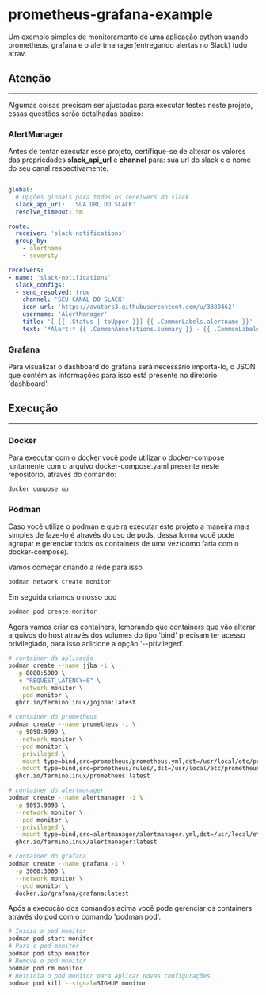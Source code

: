 # prometheus-grafana-example

Um exemplo simples de monitoramento de uma aplicação python usando prometheus, grafana e o alertmanager(entregando alertas no Slack) tudo atrav.

## Atenção

---
Algumas coisas precisam ser ajustadas para executar testes neste projeto, essas questões serão detalhadas abaixo:

### AlertManager

Antes de tentar executar esse projeto, certifique-se de alterar os valores das propriedades  **slack_api_url** e **channel** para:&nbsp;sua url do slack e o nome do seu canal respectivamente.

```yaml

global:
  # Opções globais para todos os receivers do slack
  slack_api_url:  'SUA URL DO SLACK'
  resolve_timeout: 5m

route:
  receiver: 'slack-notifications'
  group_by: 
    - alertname
    - severity

receivers:
- name: 'slack-notifications'
  slack_configs:
  - send_resolved: true
    channel: 'SEU CANAL DO SLACK'
    icon_url: 'https://avatars3.githubusercontent.com/u/3380462'
    username: 'AlertManager'
    title: '[ {{ .Status | toUpper }}] {{ .CommonLabels.alertname }}'
    text: '*Alert:* {{ .CommonAnnotations.summary }} - {{ .CommonLabels.severity }} {{ printf "\n" }}*Description:* {{ .CommonAnnotations.description }}' 

```

### Grafana

Para visualizar o dashboard do grafana será necessário importa-lo, o JSON que contém as informações para isso está presente no diretório 'dashboard'.  

## Execução

---

### Docker

Para executar com o docker você pode utilizar o docker-compose juntamente com o arquivo docker-compose.yaml presente neste repositório, através do comando:

```bash
docker compose up
```

### Podman

Caso você utilize o podman e queira executar este projeto a maneira mais simples de faze-lo é através do uso de pods, dessa forma você pode agrupar e gerenciar todos os containers  de uma vez(como faria com o docker-compose).


Vamos começar criando a rede para isso
```bash
podman network create monitor
```

Em seguida criamos o nosso pod
```bash
podman pod create monitor
```

Agora vamos criar os containers, lembrando que containers que vão alterar arquivos do host através dos volumes do tipo 'bind' precisam ter acesso privilegiado, para isso adicione a opção '--privileged'.
```bash
# container da aplicação
podman create --name jjba -i \
  -p 8080:5000 \
  -e "REQUEST_LATENCY=0" \
  --network monitor \
  --pod monitor \
  ghcr.io/ferminolinux/jojoba:latest

# container do prometheus
podman create --name prometheus -i \
  -p 9090:9090 \
  --network monitor \
  --pod monitor \
  --privileged \
  --mount type=bind,src=prometheus/prometheus.yml,dst=/usr/local/etc/prometheus/prometheus.yml \
  --mount type=bind,src=prometheus/rules/,dst=/usr/local/etc/prometheus/rules/ \
  ghcr.io/ferminolinux/prometheus:latest

# container do alertmanager
podman create --name alertmanager -i \
  -p 9093:9093 \
  --network monitor \
  --pod monitor \
  --privileged \
  --mount type=bind,src=alertmanager/alertmanager.yml,dst=/usr/local/etc/alertmanager/alertmanager.yml \
  ghcr.io/ferminolinux/alertmanager:latest

# container do grafana
podman create --name grafana -i \
  -p 3000:3000 \
  --network monitor \
  --pod monitor \
  docker.io/grafana/grafana:latest
```

Após a execução dos comandos acima você pode gerenciar os containers através do pod com o comando 'podman pod'.

```bash
# Inicia o pod monitor
podman pod start monitor
# Para o pod monitor
podman pod stop monitor
# Remove o pod monitor 
podman pod rm monitor
# Reinicia o pod monitor para aplicar novas configurações
podman pod kill --signal=SIGHUP monitor
```

